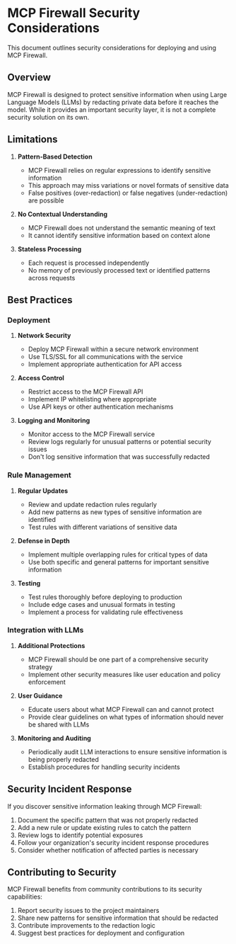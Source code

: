 # MCP Firewall Security Considerations

This document outlines security considerations for deploying and using MCP Firewall.

## Overview

MCP Firewall is designed to protect sensitive information when using Large Language Models (LLMs) by redacting private data before it reaches the model. While it provides an important security layer, it is not a complete security solution on its own.

## Limitations

1. **Pattern-Based Detection**
   - MCP Firewall relies on regular expressions to identify sensitive information
   - This approach may miss variations or novel formats of sensitive data
   - False positives (over-redaction) or false negatives (under-redaction) are possible

2. **No Contextual Understanding**
   - MCP Firewall does not understand the semantic meaning of text
   - It cannot identify sensitive information based on context alone

3. **Stateless Processing**
   - Each request is processed independently
   - No memory of previously processed text or identified patterns across requests

## Best Practices

### Deployment

1. **Network Security**
   - Deploy MCP Firewall within a secure network environment
   - Use TLS/SSL for all communications with the service
   - Implement appropriate authentication for API access

2. **Access Control**
   - Restrict access to the MCP Firewall API
   - Implement IP whitelisting where appropriate
   - Use API keys or other authentication mechanisms

3. **Logging and Monitoring**
   - Monitor access to the MCP Firewall service
   - Review logs regularly for unusual patterns or potential security issues
   - Don't log sensitive information that was successfully redacted

### Rule Management

1. **Regular Updates**
   - Review and update redaction rules regularly
   - Add new patterns as new types of sensitive information are identified
   - Test rules with different variations of sensitive data

2. **Defense in Depth**
   - Implement multiple overlapping rules for critical types of data
   - Use both specific and general patterns for important sensitive information

3. **Testing**
   - Test rules thoroughly before deploying to production
   - Include edge cases and unusual formats in testing
   - Implement a process for validating rule effectiveness

### Integration with LLMs

1. **Additional Protections**
   - MCP Firewall should be one part of a comprehensive security strategy
   - Implement other security measures like user education and policy enforcement

2. **User Guidance**
   - Educate users about what MCP Firewall can and cannot protect
   - Provide clear guidelines on what types of information should never be shared with LLMs

3. **Monitoring and Auditing**
   - Periodically audit LLM interactions to ensure sensitive information is being properly redacted
   - Establish procedures for handling security incidents

## Security Incident Response

If you discover sensitive information leaking through MCP Firewall:

1. Document the specific pattern that was not properly redacted
2. Add a new rule or update existing rules to catch the pattern
3. Review logs to identify potential exposures
4. Follow your organization's security incident response procedures
5. Consider whether notification of affected parties is necessary

## Contributing to Security

MCP Firewall benefits from community contributions to its security capabilities:

1. Report security issues to the project maintainers
2. Share new patterns for sensitive information that should be redacted
3. Contribute improvements to the redaction logic
4. Suggest best practices for deployment and configuration
